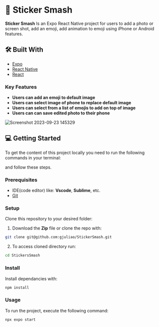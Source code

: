 <!-- PROJECT DESCRIPTION -->

# 📖 Sticker Smash <a name="about-project"></a>

**Sticker Smash** Is an Expo React Native project for users to add a photo or screen shot, add an emoji, add animation to emoji using iPhone or Android features.

## 🛠 Built With <a name="built-with"></a>


  <ul>
    <li><a href="https://www.expo.dev/">Expo</a></li>
    <li><a href="https://www.reactnative.dev/">React Native</a></li>
    <li><a href="https://www.expo.dev/">React</a></li>
  </ul>


<!-- Features -->

### Key Features <a name="key-features"></a>

- **Users can add an emoji to default image**
- **Users can select image of phone to replace default image**
- **Users can select from a list of emojis to add on top of image**
- **Users can can save edited photo to their phone**


![Screenshot 2023-09-23 145329](https://github.com/rihamnazeer/Sticker-Smash/assets/90144970/00212b45-d17f-4dd4-be3f-dea79475eb8b)


<!-- GETTING STARTED -->

## 💻 Getting Started <a name="getting-started"></a>

To get the content of this project locally you need to run the following commands in your terminal:

and follow these steps.

### Prerequisites

- IDE(code editor) like: **Vscode**, **Sublime**, etc.
- [Git](https://www.linode.com/docs/guides/how-to-install-git-on-linux-mac-and-windows/)

### Setup

Clone this repository to your desired folder:

1. Download the **Zip** file or clone the repo with:
 ```bash
git clone git@github.com:gjuliao/StickerSmash.git
```
2. To access cloned directory run:
```bash
cd StickersSmash
```

### Install

Install dependancies with:

```bash
npm install
```

### Usage

To run the project, execute the following command:

```bash
npx expo start
```
